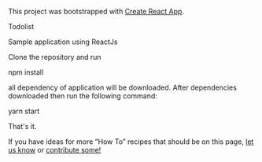 This project was bootstrapped with [Create React App](https://github.com/facebookincubator/create-react-app).

Todolist

Sample application using ReactJs

Clone the repository and run

npm install

all dependency of application will be downloaded. After dependencies downloaded then run the following command:

yarn start

That's it.


If you have ideas for more “How To” recipes that should be on this page, [let us know](https://github.com/facebookincubator/create-react-app/issues) or [contribute some!](https://github.com/facebookincubator/create-react-app/edit/master/packages/react-scripts/template/README.md)
